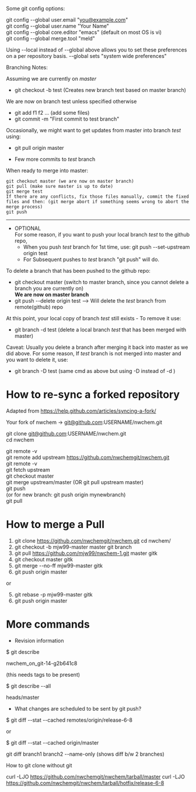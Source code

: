 
Some git config options:

git config --global user.email "you@example.com"  
git config --global user.name "Your Name"  
git config --global core.editor "emacs"  (default on most OS is vi)  
git config --global merge.tool "meld"  

Using --local instead of --global above allows you to set these preferences on a per repository basis. --global sets "system wide preferences"  

Branching Notes:

Assuming we are currently on *master*

- git checkout -b test  (Creates new branch test based on master branch)
 
We are now on branch test unless specified otherwise
- git add f1 f2 ... (add some files)
- git commit -m "First commit to test branch"

Occasionally, we might want to get updates from master into branch *test* using:
 - git pull origin master

- Few more commits to *test* branch

When ready to merge into master:

    git checkout master (we are now on master branch)  
    git pull (make sure master is up to date)  
    git merge test  
    If there are any conflicts, fix those files manually, commit the fixed files and then: (git merge abort if something seems wrong to abort the merge process)  
    git push  

------------------------------

- OPTIONAL  
For some reason, if you want to push your local branch *test* to the github repo,  
  - When you push *test* branch for 1st time, use: git push --set-upstream origin test  
  - For Subsequent pushes to *test* branch "git push" will do.  

To delete a branch that has been pushed to the github repo:  
- git checkout master (switch to master branch, since you cannot delete a branch you are currently on)  
**We are now on master branch**  
- git push --delete origin test --> Will delete the *test* branch from remote(github) repo  

At this point, your local copy of branch *test* still exists - To remove it use:  
- git branch -d test (delete a local branch *test* that has been merged with master)  

Caveat: Usually you delete a branch after merging it back into master as we did above. For some reason, If *test* branch is not merged into master and you want to delete it, use:  
- git branch -D test  (same cmd as above but using -D instead of -d )  


How to re-sync a forked repository
====

Adapted from https://help.github.com/articles/syncing-a-fork/   
  
Your fork of nwchem -> git@github.com:USERNAME/nwchem.git

  git clone git@github.com:USERNAME/nwchem.git  
  cd nwchem  

  git remote -v  
  git remote add upstream https://github.com/nwchemgit/nwchem.git  
  git remote -v  
  git fetch upstream  
  git checkout  master  
  git merge  upstream/master (OR git pull upstream master)  
  git push  
(or for new branch: git push origin mynewbranch)  
  git pull 
  

How to merge a Pull
=====

1.  git clone https://github.com/nwchemgit/nwchem.git
    cd nwchem/
2.  git checkout -b mjw99-master master
    git branch
3.  git pull https://github.com/mjw99/nwchem-1.git master
    gitk
4.  git checkout master
    gitk
5.  git merge --no-ff mjw99-master
    gitk
6.  git push origin master
  
  or
  
5.  git rebase -p mjw99-master 
    gitk
6.  git push origin master
		

More commands
====

* Revision information

$ git describe

 nwchem_on_git-14-g2b641c8
 
(this needs tags to be present)

$ git describe --all

 heads/master


* What changes are scheduled to be sent by git push?

$ git diff --stat --cached remotes/origin/release-6-8

or

$ git diff --stat --cached origin/master

git diff branch1 branch2 --name-only (shows diff b/w 2 branches)

How to git clone without git

 curl -LJO https://github.com/nwchemgit/nwchem/tarball/master
 curl -LJO https://github.com/nwchemgit/nwchem/tarball/hotfix/release-6-8